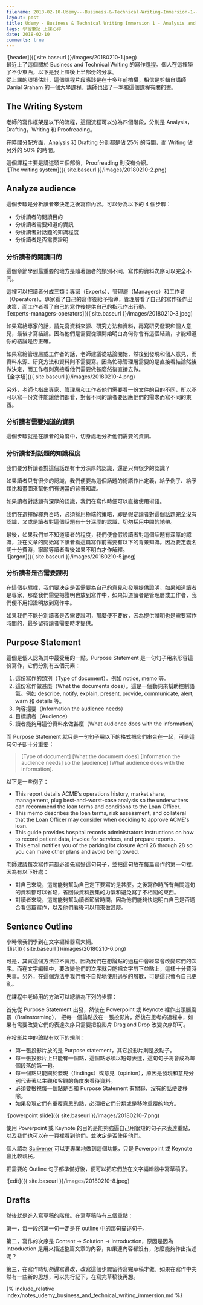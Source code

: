 ```yaml
---
filename: 2018-02-10-Udemy---Business-&-Technical-Writing-Immersion-1---Analysis-and-Drafting.md
layout: post
title: Udemy - Business & Technical Writing Immersion 1 - Analysis and Drafting
tags: 學習筆記 上課心得
date: 2018-02-10
comments: true
---
```


![header]({{ site.baseurl }}/images/20180210-1.jpeg)  
最近上了這個關於 Business and Technical  Writing 的寫作[課程](https://www.udemy.com/business-writing-immersion/)。個人在這裡學了不少東西，以下是我上課後上半部份的分享。  
從上課的環境估計，這個課程片段應該是在十多年前拍攝，相信是剪輯自講師 Danial Graham 的一個大學課程。講師也出了一本和這個課程有關的[書](https://www.amazon.com/Writing-System-Daniel-Graham/dp/0964449579)。

## The Writing System

老師的寫作框架是以下的流程，這個流程可以分為四個階段，分別是 Analysis，Drafting，Writing 和 Proofreading。

在時間分配方面，Analysis 和 Drafting 分別都是佔 25% 的時間，而 Writing 佔另外的 50% 的時間。

這個課程主要是講述頭三個部份，Proofreading 則沒有介紹。  
![The writing system]({{ site.baseurl }}/images/20180210-2.png)

## Analyze audience

這個步驟是分析讀者來決定之後寫作內容。可以分為以下的 4 個步驟：

* 分析讀者的閱讀目的
* 分析讀者需要知道的資訊
* 分析讀者對話題的知識程度
* 分析讀者是否需要證明

### 分析讀者的閱讀目的

這個章節學到最重要的地方是隨著讀者的類別不同，寫作的資料次序可以完全不同。

這裡可以把讀者分成三類：專家（Experts）、管理層（Managers）和工作者（Operators）。專家看了自己的寫作後給予指導，管理層看了自己的寫作後作出決策，而工作者看了自己的寫作後提供自己的指示作出行動。  
![experts-managers-operators]({{ site.baseurl }}/images/20180210-3.jpeg)

如果寫給專家的話，請先寫資料來源、研究方法和資料，再寫研究發現和個人意見，最後才寫結論。因為他們是需要從頭開始明白為何你會有這個結論，才能知道你的結論是否正確。

如果寫給管理層或工作者的話，老師建議從結論開始，然後到發現和個人意見，而資料來源、研究方法和資料則不需要寫。因為忙碌管理層需要的是直接看結論然後做決定，而工作者則真接看他們需要做甚麼然後直接去做。  
![金字塔]({{ site.baseurl }}/images/20180210-4.png)

另外，老師也指出專家、管理層和工作者他們需要看一份文件的目的不同，所以不可以寫一份文件能讓他們都看，對著不同的讀者要因應他們的需求而寫不同的東西。

### 分析讀者需要知道的資訊

這個步驟就是在讀者的角度中，切身處地分析他們需要的資訊。

### 分析讀者對話題的知識程度

我們要分析讀者對這個話題有十分深厚的認識，還是只有很少的認識？

如果讀者只有很少的認識，我們便要為這個話題的術語作出定義，給予例子、給予類比和畫圖來幫他們有適當的背景知識。

如果讀者對話題有深厚的認識，我們在寫作時便可以直接使用術語。

我們在選擇解釋與否時，必須採用極端的策略，即是假定讀者對這個話題完全沒有認識，又或是讀者對這個話題有十分深厚的認識，切勿採用中間的地帶。

最後，如果我們並不知道讀者的程度，我們便會假設讀者對這個話題有深厚的認識，並在文章的開始寫下讀者看這篇寫作前需要有以下的背景知識。因為要定義名詞十分費時，寧願等讀者看後如果不明白才作解釋。  
![jargon]({{ site.baseurl }}/images/20180210-5.jpeg)

### 分析讀者是否需要證明

在這個步驟裡，我們要決定是否需要為自己的意見和發現提供證明，如果知道讀者是專家，那麼我們需要把證明也放到寫作中，如果知道讀者是管理層或工作者，我們便不用把證明放到寫作中。

如果我們不能分別讀者是否需要證明，那麼便不要放，因為提供證明也是需要寫作時間的，最多留待讀者需要時才提供。

## Purpose Statement

這個是個人認為其中最受用的一點。Purpose Statement 是一句句子用來形容這份寫作，它們分別有五個元素：
1. 這份寫作的類別（Type of document）。例如 notice, memo 等。
2. 這份寫作做甚麼（What the documents does）。這是一個動詞來幫助控制語氣。例如 describe, notify, explain, present, provide, communicate, alert, warn 和 details 等。
3. 內容撮要（Information the audience needs）
4. 目標讀者（Audience）
5. 讀者能夠用這份資料來做甚麼（What audience does with the information）

而 Purpose Statement 就只是一句句子用以下的格式把它們串合在一起，可是這句句子卻十分重要：

> [Type of document] [What the document does] [Information the audience needs] so the [audience] [What audience does with the information].

以下是一些例子：

* This report details ACME's operations history, market share, management, plug best-and-worst-case analysis so the underwriters can recommend the loan terms and conditions to the Loan Officer.
* This memo describes the loan terms, risk assessment, and collateral that the Loan Officer may consider when deciding to approve ACME's loan.
* This guide provides hospital records administrators instructions on how to record patient data, invoice for services, and prepare reports.
* This email notifies you of the parking lot closure April 26 through 28 so you can make other plans and avoid being towed.

老師建議每次寫作前都必須先寫好這句句子，並把這句放在每篇寫作的第一句裡。因為有以下好處：

* 對自己來說，這句能夠幫助自己定下要寫的是甚麼。之後寫作時所有無關這句的資料都可以省略，省回做資料搜集的力氣和避免寫了不相關的東西。
* 對讀者來說，這句能夠幫助讀者節省時間，因為他們能夠快速明白自己是否適合看這篇寫作，以及他們看後可以用來做甚麼。

## Sentence Outline

小時候我們學到在文字編輯器寫大綱。  
![list]({{ site.baseurl }}/images/20180210-6.png)

可是，其實這個方法並不實用。因為我們在想論點的過程中會經常會改變它們的次序。而在文字編輯中，要改變他們的次序就只能把文字剪下並貼上，這樣十分費時失事。另外，在這個方法中我們會不自覺地使用過多的層數，可是這只會令自己更亂。

在課程中老師用的方法可以總結為下列的步驟：

首先從 Purpose Statement 出發，然後在 Powerpoint 或 Keynote 裡作出頭腦風暴（Brainstorming）， 把每一個論點放在一張投影片，然後在思考的過程中，如果有需要改變它們的表達次序只需要把投影片 Drag and Drop 改變次序即可。

在投影片中的論點有以下的規則：

* 第一張投影片放的是 Purpose statement，其它投影片則是放點子。
* 每一張投影片上只能有一個點，這個點必須以短句表達，這句句子將會成為每個段落的第一句。
* 每一個點只能關於發現（findings）或意見（opinion），原因是發現和意見分別代表著以主觀和客觀的角度來看待資料。
* 必須要檢視每一個點是否和 Purpose Statement 有關聯，沒有的話便要移除。
* 如果發現它們有重覆意思的點，必須把它們分類或是移除重覆的地方。

![powerpoint slide]({{ site.baseurl }}/images/20180210-7.png)

使用 Powerpoint 或 Keynote 的目的是能夠強逼自己用很短的句子來表達重點，以及我們也可以在一頁裡看到他們，並決定是否使用他們。

個人認為 [Scrivener](https://www.literatureandlatte.com/scrivener.php) 可以更專業地做到這個功能，只是 Powerpoint 或 Keynote 會比較親民。

把需要的 Outline 句子都準備好後，便可以把它們放在文字編輯器中寫草稿了。

![edit]({{ site.baseurl }}/images/20180210-8.jpeg)

## Drafts

然後就是進入寫草稿的階段。在寫草稿時有三個重點：

第一，每一段的第一句一定是在 outline 中的那句描述句子。

第二，寫作的次序是 Content -> Solution -> Introduction，原因是因為 Introduction 是用來描述整篇文章的內容，如果連內容都沒有，怎麼能夠作出描述呢？

第三，在寫作時切勿邊寫邊改，改寫這個步驟留待寫完草稿才做。如果在寫作中突然有一些新的思想，可以先行記下，在寫完草稿後再想。

{% include_relative index/notes_udemy_business_and_technical_writing_immersion.md %}
